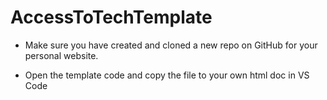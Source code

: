 # AccessToTechTemplate
+ Make sure you have created and cloned a new repo on GitHub for your personal website. 

+ Open the template code and copy the file to your own html doc in VS Code
